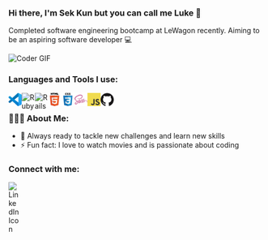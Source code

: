 ### Hi there, I'm Sek Kun but you can call me Luke 👋

Completed software engineering bootcamp at LeWagon recently. Aiming to be an aspiring software developer 💻

<img src="https://media.giphy.com/media/SWoSkN6DxTszqIKEqv/giphy.gif" alt="Coder GIF" width="500">

### Languages and Tools I use:

<img align="left" alt="Visual Studio Code" width="26px" src="https://raw.githubusercontent.com/github/explore/80688e429a7d4ef2fca1e82350fe8e3517d3494d/topics/visual-studio-code/visual-studio-code.png" />
<img align="left" alt="Ruby" width="26px" src="https://raw.githubusercontent.com/dereknguyen269/dereknguyen269/master/images/ruby.png" />
<img align="left" alt="Rails" width="26px" src="https://raw.githubusercontent.com/dereknguyen269/dereknguyen269/master/images/rails.png" />
<img align="left" alt="HTML5" width="26px" src="https://raw.githubusercontent.com/github/explore/80688e429a7d4ef2fca1e82350fe8e3517d3494d/topics/html/html.png" />
<img align="left" alt="CSS3" width="26px" src="https://raw.githubusercontent.com/github/explore/80688e429a7d4ef2fca1e82350fe8e3517d3494d/topics/css/css.png" />
<img align="left" alt="SASS" width="26px" src="https://raw.githubusercontent.com/devicons/devicon/master/icons/sass/sass-original.svg" />
<img align="left" alt="JavaScript" width="26px" src="https://raw.githubusercontent.com/github/explore/80688e429a7d4ef2fca1e82350fe8e3517d3494d/topics/javascript/javascript.png" />
<img align="left" alt="GitHub" width="26px" src="https://raw.githubusercontent.com/github/explore/78df643247d429f6cc873026c0622819ad797942/topics/github/github.png" />

<br>

### 👨🏻‍💻 About Me:

- :rocket: Always ready to tackle new challenges and learn new skills
- :zap: Fun fact: I love to watch movies and is passionate about coding

### Connect with me:

<a href="https://www.linkedin.com/in/sek-kun-luke/" target="blank">
  <img align="left" src="https://cdn.jsdelivr.net/npm/simple-icons@3.0.1/icons/linkedin.svg" alt="LinkedIn Icon" width="22px" />
</a>
